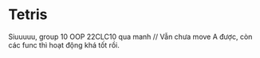 # Tetris
Siuuuuu, group 10 OOP 22CLC10 qua manh
// Vẫn chưa move A được, còn các func thì hoạt động khá tốt rồi.
